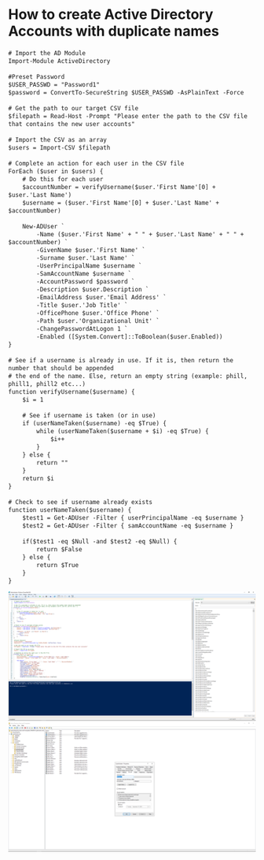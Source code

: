 <h1>How to create Active Directory Accounts with duplicate names</h1>

```
﻿# Import the AD Module
Import-Module ActiveDirectory

#Preset Password
$USER_PASSWD = "Password1"
$password = ConvertTo-SecureString $USER_PASSWD -AsPlainText -Force

# Get the path to our target CSV file
$filepath = Read-Host -Prompt "Please enter the path to the CSV file that contains the new user accounts"

# Import the CSV as an array
$users = Import-CSV $filepath

# Complete an action for each user in the CSV file
ForEach ($user in $users) {
    # Do this for each user
    $accountNumber = verifyUsername($user.'First Name'[0] + $user.'Last Name')
    $username = ($user.'First Name'[0] + $user.'Last Name' + $accountNumber)

    New-ADUser `
        -Name ($user.'First Name' + " " + $user.'Last Name' + " " + $accountNumber) `
        -GivenName $user.'First Name' `
        -Surname $user.'Last Name' `
        -UserPrincipalName $username `
        -SamAccountName $username `
        -AccountPassword $password `
        -Description $user.Description `
        -EmailAddress $user.'Email Address' `
        -Title $user.'Job Title' `
        -OfficePhone $user.'Office Phone' `
        -Path $user.'Organizational Unit' `
        -ChangePasswordAtLogon 1 `
        -Enabled ([System.Convert]::ToBoolean($user.Enabled))
}

# See if a username is already in use. If it is, then return the number that should be appended 
# the end of the name. Else, return an empty string (example: phill, phill1, phill2 etc...)
function verifyUsername($username) {
    $i = 1 

    # See if username is taken (or in use)
    if (userNameTaken($username) -eq $True) {
        while (userNameTaken($username + $i) -eq $True) {
            $i++
        }
    } else {
        return ""
    }
    return $i
}

# Check to see if username already exists
function userNameTaken($username) {
    $test1 = Get-ADUser -Filter { userPrincipalName -eq $username } 
    $test2 = Get-ADUser -Filter { samAccountName -eq $username }

    if($test1 -eq $Null -and $test2 -eq $Null) {
        return $False
    } else {
        return $True
    }
}
```

![dup](https://github.com/whuynhit/ActiveDirectory/blob/main/How%20to%20use%20Powershell%20with%20Active%20Directory/How%20to%20create%20Active%20Directory%20Accounts%20with%20duplicate%20names/sub/1.png)
![dup](https://github.com/whuynhit/ActiveDirectory/blob/main/How%20to%20use%20Powershell%20with%20Active%20Directory/How%20to%20create%20Active%20Directory%20Accounts%20with%20duplicate%20names/sub/2.png)
